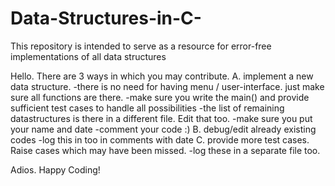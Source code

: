 # Data-Structures-in-C-
This repository is intended to serve as a resource for error-free implementations of all data structures


Hello. There are 3 ways in which you may contribute.
A. implement a new data structure.
  -there is no need for having menu / user-interface. just make sure all functions are there.
    -make sure you write the main() and provide sufficient test cases to handle all possibilities 
  -the list of remaining datastructures is there in a different file. Edit that too.
  -make sure you put your name and date
  -comment your code :)
B. debug/edit already existing codes
  -log this in too in comments with date
C. provide more test cases. Raise cases which may have been missed.
  -log these in a separate file too.

Adios. Happy Coding!
